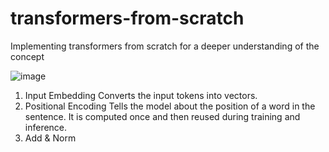 # transformers-from-scratch
Implementing transformers from scratch for a deeper understanding of the concept

![image](https://github.com/aniket-mish/transformers-from-scratch/assets/71699313/2048264f-f057-474c-a34b-92785009eba8)


1. Input Embedding
Converts the input tokens into vectors.
2. Positional Encoding
Tells the model about the position of a word in the sentence. It is computed once and then reused during training and inference.
3. Add & Norm